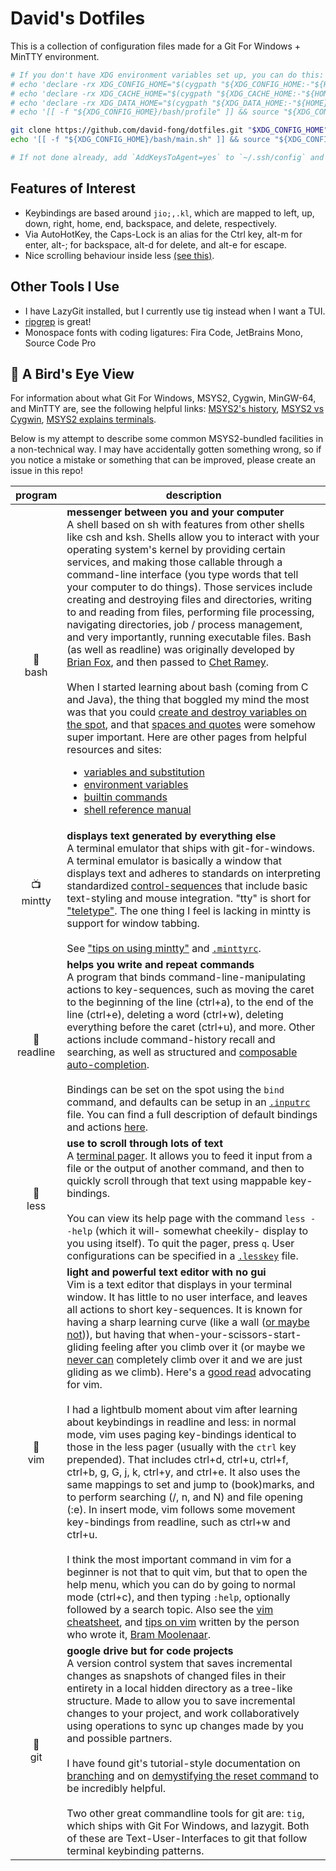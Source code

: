 
# David's Dotfiles

This is a collection of configuration files made for a Git For Windows + MinTTY environment.

```sh
# If you don't have XDG environment variables set up, you can do this:
# echo 'declare -rx XDG_CONFIG_HOME="$(cygpath "${XDG_CONFIG_HOME:-"${HOME}/.config"}")"' >> "$HOME/.bash_profile"
# echo 'declare -rx XDG_CACHE_HOME="$(cygpath "${XDG_CACHE_HOME:-"${HOME}/.cache"}")"' >> "$HOME/.bash_profile"
# echo 'declare -rx XDG_DATA_HOME="$(cygpath "${XDG_DATA_HOME:-"${HOME}/.local/share"}")"' >> "$HOME/.bash_profile"
# echo '[[ -f "${XDG_CONFIG_HOME}/bash/profile" ]] && source "${XDG_CONFIG_HOME}/bash/profile"' >> "$HOME/.bash_profile"

git clone https://github.com/david-fong/dotfiles.git "$XDG_CONFIG_HOME"
echo '[[ -f "${XDG_CONFIG_HOME}/bash/main.sh" ]] && source "${XDG_CONFIG_HOME}/bash/main.sh"' >> "$HOME/.bash_profile"

# If not done already, add `AddKeysToAgent=yes` to `~/.ssh/config` and `chmod 600 ~/.ssh/config`
```

## Features of Interest

- Keybindings are based around `jio;,.kl`, which are mapped to left, up, down, right, home, end, backspace, and delete, respectively.
- Via AutoHotKey, the Caps-Lock is an alias for the Ctrl key, alt-m for enter, alt-; for backspace, alt-d for delete, and alt-e for escape.
- Nice scrolling behaviour inside less [(see this)](https://github.com/gwsw/less/issues/111).

## Other Tools I Use

- I have LazyGit installed, but I currently use tig instead when I want a TUI.
- [ripgrep](https://github.com/BurntSushi/ripgrep) is great!
- Monospace fonts with coding ligatures: Fira Code, JetBrains Mono, Source Code Pro

## :balloon: A Bird's Eye View

For information about what Git For Windows, MSYS2, Cygwin, MinGW-64, and MinTTY are, see the following helpful links: [MSYS2's history](https://www.msys2.org/wiki/History/), [MSYS2 vs Cygwin](https://www.msys2.org/wiki/How-does-MSYS2-differ-from-Cygwin/), [MSYS2 explains terminals](https://www.msys2.org/wiki/Terminals/).

Below is my attempt to describe some common MSYS2-bundled facilities in a non-technical way. I may have accidentally gotten something wrong, so if you notice a mistake or something that can be improved, please create an issue in this repo!

program                 | description
:----------------------:| -------------------------
🥥<br>bash | <b>messenger between you and your computer</b><br>A shell based on sh with features from other shells like csh and ksh. Shells allow you to interact with your operating system's kernel by providing certain services, and making those callable through a command-line interface (you type words that tell your computer to do things). Those services include creating and destroying files and directories, writing to and reading from files, performing file processing, navigating directories, job / process management, and very importantly, running executable files. Bash (as well as readline) was originally developed by [Brian Fox](https://wikipedia.org/wiki/Brian_Fox_(computer_programmer)), and then passed to [Chet Ramey](https://tiswww.case.edu/php/chet/).<br><br>When I started learning about bash (coming from C and Java), the thing that boggled my mind the most was that you could [create and destroy variables on the spot](https://digitalocean.com/community/tutorials/how-to-read-and-set-environmental-and-shell-variables-on-a-linux-vps#setting-shell-and-environmental-variables), and that [spaces and quotes](https://wikipedia.org/wiki/Internal_field_separator) were somehow super important. Here are other pages from helpful resources and sites:<ul><li>[variables and substitution](https://compciv.org/topics/bash/variables-and-substitution/)</li><li>[environment variables](https://gnu.org/software/bash/manual/html_node/Bash-Variables.html)</li><li>[builtin commands](https://tldp.org/LDP/abs/html/internal.html)</li><li>[shell reference manual](https://tldp.org/LDP/abs/html/refcards.html)</li></ul>
📺<br>mintty | <b>displays text generated by everything else</b><br>A terminal emulator that ships with git-for-windows. A terminal emulator is basically a window that displays text and adheres to standards on interpreting standardized [control-sequences](https://xfree86.org/current/ctlseqs.html) that include basic text-styling and mouse integration. "tty" is short for ["teletype"](https://wikipedia.org/wiki/Teleprinter). The one thing I feel is lacking in mintty is support for window tabbing.<br><br>See ["tips on using mintty"](https://github.com/mintty/mintty/wiki/Tips) and [`.minttyrc`](https://mintty.github.io/mintty.1.html).
🚋<br>readline | <b>helps you write and repeat commands</b><br>A program that binds command-line-manipulating actions to key-sequences, such as moving the caret to the beginning of the line (ctrl+a), to the end of the line (ctrl+e), deleting a word (ctrl+w), deleting everything before the caret (ctrl+u), and more. Other actions include command-history recall and searching, as well as structured and [composable auto-completion](https://gnu.org/software/bash/manual/html_node/Programmable-Completion.html).<br><br>Bindings can be set on the spot using the `bind` command, and defaults can be setup in an [`.inputrc`](https://gnu.org/software/bash/manual/html_node/Readline-Init-File.html) file. You can find a full description of default bindings and actions [here](https://gnu.org/software/bash/manual/html_node/Bindable-Readline-Commands.html).
📜<br>less | <b>use to scroll through lots of text</b><br>A [terminal pager](https://wikipedia.org/wiki/Terminal_pager). It allows you to feed it input from a file or the output of another command, and then to quickly scroll through that text using mappable key-bindings.<br><br>You can view its help page with the command `less --help` (which it will- somewhat cheekily- display to you using itself). To quit the pager, press `q`. User configurations can be specified in a [`.lesskey`](https://linux.die.net/man/1/lesskey) file.
📝<br>vim | <b>light and powerful text editor with no gui</b><br>Vim is a text editor that displays in your terminal window. It has little to no user interface, and leaves all actions to short key-sequences. It is known for having a sharp learning curve (like a wall ([or maybe not](https://thoughtbot.com/blog/the-vim-learning-curve-is-a-myth))), but having that when-your-scissors-start-gliding feeling after you climb over it (or maybe we [never can](https://stackoverflow.com/a/1220118/11107541) completely climb over it and we are just gliding as we climb). Here's a [good read](https://csswizardry.com/2014/06/vim-for-people-who-think-things-like-vim-are-weird-and-hard/) advocating for vim.<br><br>I had a lightbulb moment about vim after learning about keybindings in readline and less: in normal mode, vim uses paging key-bindings identical to those in the less pager (usually with the `ctrl` key prepended). That includes ctrl+d, ctrl+u, ctrl+f, ctrl+b, g, G, j, k, ctrl+y, and ctrl+e. It also uses the same mappings to set and jump to (book)marks, and to perform searching (/, n, and N) and file opening (:e). In insert mode, vim follows some movement key-bindings from readline, such as ctrl+w and ctrl+u.<br><br>I think the most important command in vim for a beginner is not that to quit vim, but that to open the help menu, which you can do by going to normal mode (ctrl+c), and then typing `:help`, optionally followed by a search topic. Also see the [vim cheatsheet](https://www.fprintf.net/vimCheatSheet.html), and [tips on vim](https://moolenaar.net/habits.html) written by the person who wrote it, [Bram Moolenaar](https://wikipedia.org/wiki/Bram_Moolenaar).
💾<br>git | <b>google drive but for code projects</b><br>A version control system that saves incremental changes as snapshots of changed files in their entirety in a local hidden directory as a tree-like structure. Made to allow you to save incremental changes to your project, and work collaboratively using operations to sync up changes made by you and possible partners.<br><br>I have found git's tutorial-style documentation on [branching](https://git-scm.com/book/en/v2/Git-Branching-Branches-in-a-Nutshell) and on [demystifying the reset command](https://git-scm.com/book/en/v2/Git-Tools-Reset-Demystified) to be incredibly helpful.<br><br>Two other great commandline tools for git are: `tig`, which ships with Git For Windows, and lazygit. Both of these are Text-User-Interfaces to git that follow terminal keybinding patterns.
